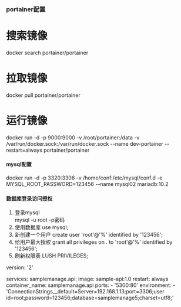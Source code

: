 
### portainer配置
<!-- docker run -p 9000:9000 -p 8000:8000 --name portainer --restart=always -v /var/run/docker.sock:/var/run/docker.sock -v /mydata/portainer/data:/data -d portainer/portainer -->


# 搜索镜像
docker search portainer/portainer
# 拉取镜像
docker pull portainer/portainer
# 运行镜像
docker run -d -p 9000:9000 -v /root/portainer:/data -v /var/run/docker.sock:/var/run/docker.sock --name dev-portainer --restart=always portainer/portainer

#### mysql配置
docker run -d -p 3320:3306 -v /home/conf:/etc/mysql/conf.d -e MYSQL_ROOT_PASSWORD=123456 --name mysql02 mariadb:10.2
<!-- set password for root@localhost = 'password123' -->


#### 数据库登录访问授权
1. 登录mysql  
    mysql -u root -p密码
2. 使用数据库
    use mysql;
3. 新创建一个用户
    create user 'root'@'%' identified by '123456';
4. 给用户最大授权
    grant all privileges on *.* to 'root'@'%' identified by '123456';
5. 刷新权限表
    LUSH PRIVILEGES;




version: '2'

services:
  samplemanage.api:
     image: sample-api:1.0
     restart: always
     container_name: samplemanage.api
     ports:
     - '5300:80'
     environment:
        - 'ConnectionStrings__default=Server=192.168.1.13;port=3306;user id=root;password=123456;database=samplemanage5;charset=utf8;'